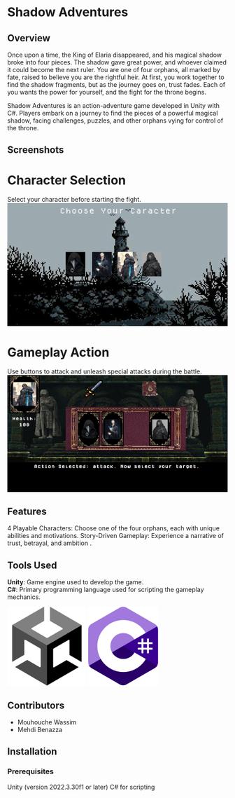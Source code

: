 # Shadow Adventures
## Overview
Once upon a time, the King of Elaria disappeared, and his magical shadow broke into four pieces. The shadow gave great power, and whoever claimed it could become the next ruler.
You are one of four orphans, all marked by fate, raised to believe you are the rightful heir. At first, you work together to find the shadow fragments, but as the journey goes on, trust fades. Each of you wants the power for yourself, and the fight for the throne begins.

Shadow Adventures is an action-adventure game developed in Unity with C#. Players embark on a journey to find the pieces of a powerful magical shadow, facing challenges, puzzles, and other orphans vying for control of the throne.

## Screenshots
# Character Selection  

Select your character before starting the fight.
![characters](/Readme%20related/Screenshot%202025-01-12%20015224.png)

# Gameplay Action  

Use buttons to attack and unleash special attacks during the battle.  
![gameplay](/Readme%20related/Screenshot%202025-01-12%20015204.png)


## Features  
4 Playable Characters: Choose one of the four orphans, each with unique abilities and motivations.
Story-Driven Gameplay: Experience a narrative of trust, betrayal, and ambition .

## Tools Used
**Unity**: Game engine used to develop the game.  
**C#**: Primary programming language used for scripting the gameplay mechanics.  

![Uinty](/Readme%20related/images.png)
![C#](/Readme%20related/Logo_C_sharp.svg.png)


## Contributors
- Mouhouche Wassim 
- Mehdi Benazza 

## Installation
### Prerequisites
Unity (version 2022.3.30f1 or later)
C# for scripting